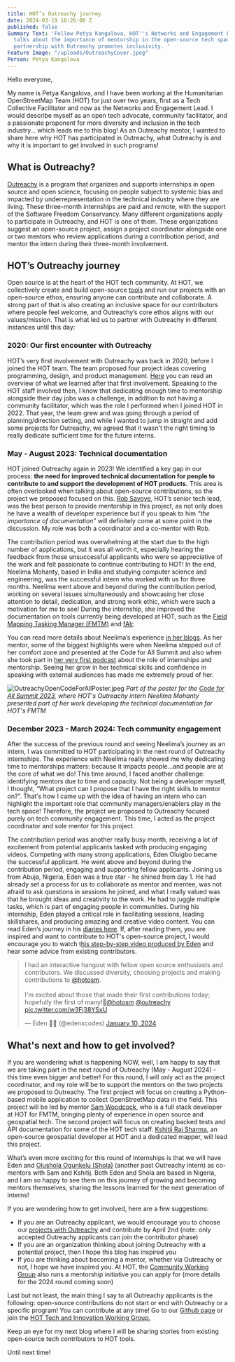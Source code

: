 ```yaml
---
title: HOT’s Outreachy journey
date: 2024-03-19 16:26:00 Z
published: false
Summary Text: 'Follow Petya Kangalova, HOT''s Networks and Engagement Lead, as she
  talks about the importance of mentorship in the open-source tech space and how our
  partnership with Outreachy promotes inclusivity. '
Feature Image: "/uploads/OutreachyCover.jpeg"
Person: Petya Kangalova
---
```


Hello everyone,

My name is Petya Kangalova, and I have been working at the Humanitarian OpenStreetMap Team (HOT) for just over two years, first as a Tech Collective Facilitator and now as the Networks and Engagement Lead. I would describe myself as an open tech advocate, community facilitator, and a passionate proponent for more diversity and inclusion in the tech industry… which leads me to this blog! As an Outreachy mentor, I wanted to share here why HOT has participated in Outreachy, what Outreachy is and why it is important to get involved in such programs!

## What is Outreachy?

[Outreachy](https://www.outreachy.org/) is a program that organizes and supports internships in open source and open science, focusing on people subject to systemic bias and impacted by underrepresentation in the technical industry where they are living. These three-month internships are paid and remote, with the support of the Software Freedom Conservancy. Many different organizations apply to participate in Outreachy, and HOT is one of them. These organizations suggest an open-source project, assign a project coordinator alongside one or two mentors who review applications during a contribution period, and mentor the intern during their three-month involvement.

## HOT’s Outreachy journey

Open source is at the heart of the HOT tech community. At HOT, we collectively create and build open-source [tools](https://www.hotosm.org/tools-and-data) and run our projects with an open-source ethos, ensuring anyone can contribute and collaborate. A strong part of that is also creating an inclusive space for our contributors where people feel welcome, and Outreachy’s core ethos aligns with our values/mission. That is what led us to partner with Outreachy in different instances until this day:

### 2020: Our first encounter with Outreachy
 
HOT’s very first involvement with Outreachy was back in 2020, before I joined the HOT team. The team proposed four project ideas covering programming, design, and product management. [Here](https://www.hotosm.org/updates/join-us-this-summer-for-gsoc-and-outreachy-internships/) you can read an overview of what we learned after that first involvement. Speaking to the HOT staff involved then, I know that dedicating enough time to mentorship alongside their day jobs was a challenge, in addition to not having a community facilitator, which was the role I performed when I joined HOT in 2022. That year, the team grew and was going through a period of planning/direction setting, and while I wanted to jump in straight and add some projects for Outreachy, we agreed that it wasn't the right timing to really dedicate sufficient time for the future interns.  

### May - August 2023: Technical documentation
 
HOT joined Outreachy again in 2023! We identified a key gap in our process: **the need for improved technical documentation for people to contribute to and support the development of HOT products.** This area is often overlooked when talking about open-source contributions, so the project we proposed focused on this. [Rob Savoye](https://www.hotosm.org/people/rob-savoye/), HOT’s senior tech lead, was the best person to provide mentorship in this project, as not only does he have a wealth of developer experience but if you speak to him *“the importance of documentation”* will definitely come at some point in the discussion. My role was both a coordinator and a co-mentor with Rob. 

The contribution period was overwhelming at the start due to the high number of applications, but it was all worth it, especially hearing the feedback from those unsuccessful applicants who were so appreciative of the work and felt passionate to continue contributing to HOT! In the end, Neelima Mohanty, based in India and studying computer science and engineering, was the successful intern who worked with us for three months. Neelima went above and beyond during the contribution period, working on several issues simultaneously and showcasing her close attention to detail, dedication, and strong work ethic, which were such a motivation for me to see! During the internship, she improved the documentation on tools currently being developed at HOT, such as the [Field Mapping Tasking Manager (FMTM)](https://www.hotosm.org/updates/field-mapping-tasking-manager-fmtm/) and [fAIr](https://www.hotosm.org/updates/fAIr_2024/). 

You can read more details about Neelima’s experience [in her blogs](https://www.openstreetmap.org/user/Neelima%20Mohanty/diary). As her mentor, some of the biggest highlights were when Neelima stepped out of her comfort zone and presented at the Code for All Summit and also when she took part in [her very first podcast](https://thegeomob.com/podcast/episode-218) about the role of internships and mentorship. Seeing her grow in her technical skills and confidence in speaking with external audiences has made me extremely proud of her.

![OutreachyOpenCodeForAllPoster.jpeg](/uploads/OutreachyOpenCodeForAllPoster.jpeg)
*Part of the poster for the [Code for All Summit 2023](http://codeforall.org/summit-2023/), where HOT's Outreachy intern Neelima Mohanty presented part of her work developing the technical documentation for HOT's FMTM*

### December 2023 - March 2024: Tech community engagement

After the success of the previous round and seeing Neelima’s journey as an intern, I was committed to HOT participating in the next round of Outreachy internships. The experience with Neelima really showed me why dedicating time to mentorships matters:  because it impacts people...and people are at the core of what we do! This time around, I faced another challenge: identifying mentors due to time and capacity. Not being a developer myself, I thought, “What project can I propose that I have the right skills to mentor on?”. That's how I came up with the idea of having an intern who can highlight the important role that community managers/enablers play in the tech space! Therefore, the project we proposed to Outreachy focused purely on tech community engagement. This time, I acted as the project coordinator and sole mentor for this project.

The contribution period was another really busy month, receiving a lot of excitement from potential applicants tasked with producing engaging videos. Competing with many strong applications, Eden Oluigbo became the successful applicant. He went above and beyond during the contribution period, engaging and supporting fellow applicants. Joining us from Abuja, Nigeria, Eden was a true star - he shined from day 1. He had already set a process for us to collaborate as mentor and mentee, was not afraid to ask questions in sessions he joined, and what I really valued was that he brought ideas and creativity to the work. He had to juggle multiple tasks, which is part of engaging people in communities. During his internship, Eden played a critical role in facilitating sessions, leading skillshares, and producing amazing and creative video content. You can read Eden’s journey in his [diaries here](https://www.openstreetmap.org/user/Eden%20Oluigbo/diary). If, after reading them, you are inspired and want to contribute to HOT's open-source project, I would encourage you to watch t[his step-by-step video produced by Eden](https://youtu.be/kibi_YJ6qXo) and hear some advice from existing contributors.

<blockquote class="twitter-tweet"><p lang="en" dir="ltr">I had an interactive hangout with fellow open source enthusiasts and contributors. We discussed diversity, choosing projects and making contributions to <a href="https://twitter.com/hotosm?ref_src=twsrc%5Etfw">@hotosm</a>. <br><br>I&#39;m excited about those that made their first contributions today; hopefully the first of many!🌻<a href="https://twitter.com/hotosm?ref_src=twsrc%5Etfw">@hotosm</a> <a href="https://twitter.com/outreachy?ref_src=twsrc%5Etfw">@outreachy</a> <a href="https://t.co/w3Fj38YSxU">pic.twitter.com/w3Fj38YSxU</a></p>&mdash; Eden 🌱🦕 (@edenxcodes) <a href="https://twitter.com/edenxcodes/status/1745161954379849764?ref_src=twsrc%5Etfw">January 10, 2024</a></blockquote> <script async src="https://platform.twitter.com/widgets.js" charset="utf-8"></script>

## What's next and how to get involved?

If you are wondering what is happening NOW, well, I am happy to say that we are taking part in the next round of Outreachy (May - August 2024) - this time even bigger and better! For this round, I will only act as the project coordinator, and my role will be to support the mentors on the two projects we proposed to Outreachy. The first project will focus on creating a Python-based mobile application to collect OpenStreetMap data in the field. This project will be led by mentor [Sam Woodcock](https://www.openstreetmap.org/user/spwoodcock/diary), who is a full stack developer at HOT for FMTM, bringing plenty of experience in open source and geospatial tech. The second project will focus on creating backed tests and API documentation for some of the HOT tech staff. [Kshitij Raj Sharma](https://www.hotosm.org/people/kshitij-sharma/), an open-source geospatial developer at HOT and a dedicated mapper, will lead this project. 

What’s even more exciting for this round of internships is that we will have Eden and [Olushola Ogunkelu (Shola)](https://www.linkedin.com/in/olushola-ogunkelu/?originalSubdomain=ng) (another past Outreachy intern) as co-mentors with Sam and Kshitij. Both Eden and Shola are based in Nigeria, and  I am so happy to see them on this journey of growing and becoming mentors themselves, sharing the lessons learned for the next generation of interns!

If you are wondering how to get involved, here are a few suggestions:

* If you are an Outreachy applicant, we would encourage you to choose our [projects with Outreachy](https://www.outreachy.org/apply/project-selection/#humanitarian-openstreetmap-team) and contribute by April 2nd (note: only accepted Outreachy applicants can join the contributor phase)
* If you are an organization thinking about joining Outreachy with a potential project, then I hope this blog has inspired you 
* If you are thinking about becoming a mentor, whether via Outreachy or not, I hope we have inspired you. At HOT, the [Community Working Group](https://wiki.openstreetmap.org/wiki/Humanitarian_OSM_Team/Working_groups/Community) also runs a mentorship initiative you can apply for (more details for the 2024 round coming soon)

Last but not least, the main thing I say to all Outreachy applicants is the following: open-source contributions do not start or end with Outreachy or a specific program! You can contribute at any time! Go to our [Github page](https://github.com/hotosm) or join the [HOT Tech and Innovation Working Group.](https://wiki.openstreetmap.org/wiki/Humanitarian_OSM_Team/Working_groups/TechandInnovation)

Keep an eye for my next blog where I will be sharing stories from existing open-source tech contributors to HOT tools. 

Until next time!
